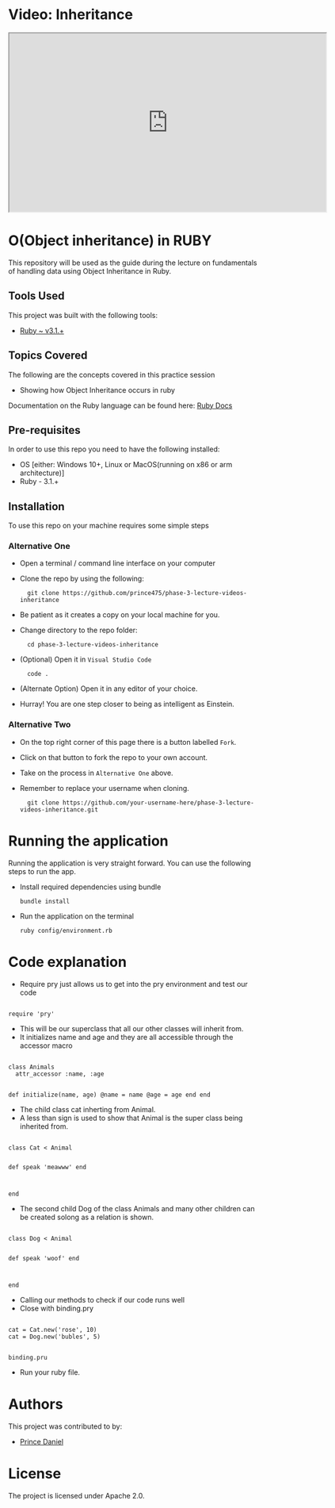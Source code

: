 # Video: Inheritance

<iframe src="https://player.vimeo.com/video/593997769/?title=0&byline=0&portrait=0" width="640" height="360" allowfullscreen="allowfullscreen" allow="autoplay; fullscreen; picture-in-picture"></iframe>

# O(Object inheritance) in RUBY
This repository will be used as the guide during the lecture on fundamentals of handling data using Object Inheritance in Ruby.


## Tools Used
This project was built with the following tools:

- [Ruby ~ v3.1.+](https://www.ruby-lang.org/en/)

## Topics Covered
The following are the concepts covered in this practice session

- Showing how Object Inheritance occurs in ruby

Documentation on the Ruby language can be found here: [Ruby Docs](https://docs.ruby-lang.org/en/3.1/)

## Pre-requisites
In order to use this repo you need to have the following installed:

- OS [either: Windows 10+, Linux or MacOS(running on x86 or arm architecture)]
- Ruby - 3.1.+

## Installation

To use this repo on your machine requires some simple steps

### Alternative One

- Open a terminal / command line interface on your computer
- Clone the repo by using the following:

        git clone https://github.com/prince475/phase-3-lecture-videos-inheritance

- Be patient as it creates a copy on your local machine for you.
- Change directory to the repo folder:

        cd phase-3-lecture-videos-inheritance

- (Optional) Open it in ``Visual Studio Code``

        code .

- (Alternate Option) Open it in any editor of your choice.
- Hurray! You are one step closer to being as intelligent as Einstein.

### Alternative Two

- On the top right corner of this page there is a button labelled ``Fork``.
- Click on that button to fork the repo to your own account.
- Take on the process in ``Alternative One`` above.
- Remember to replace your username when cloning.

        git clone https://github.com/your-username-here/phase-3-lecture-videos-inheritance.git


# Running the application

Running the application is very straight forward. You can use the following steps to run the app.

- Install required dependencies using bundle

      bundle install

- Run the application on the terminal

      ruby config/environment.rb

# Code explanation

- Require pry just allows us to get into the pry environment and test our code
<code>
require 'pry'
</code>

- This will be our superclass that all our other classes will inherit from.
- It initializes name and age and they are all accessible through the accessor macro
<code>
class Animals
  attr_accessor :name, :age

  def initialize(name, age)
    @name = name
    @age = age
  end
end
</code>

- The child class cat inherting from Animal.
- A less than sign is used to show that Animal is the super class being inherited from.
<code>
class Cat < Animal

  def speak
    'meawww'
  end

end
</code>

- The second child Dog of the class Animals and many other children can be created solong as a relation is shown.
<code>
class Dog < Animal

  def speak
    'woof'
  end

end
</code>

- Calling our methods to check if our code runs well
- Close with binding.pry
<code>
cat = Cat.new('rose', 10)
cat = Dog.new('bubles', 5)

binding.pru
</code>

- Run your ruby file.
# Authors
This project was contributed to by:
- [Prince Daniel](https://github.com/prince475/)

# License
The project is licensed under Apache 2.0.

























